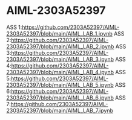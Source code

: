 # AIML-2303A52397
ASS 1:https://github.com/2303A52397/AIML-2303A52397/blob/main/AIML_LAB_1.ipynb
ASS 2:https://github.com/2303A52397/AIML-2303A52397/blob/main/AIML_LAB_2.ipynb
ASS 3:https://github.com/2303A52397/AIML-2303A52397/blob/main/AIML_LAB_3.ipynb
ASS 4:https://github.com/2303A52397/AIML-2303A52397/blob/main/AIML_LAB_4.ipynb
ASS 5:https://github.com/2303A52397/AIML-2303A52397/blob/main/AIML_LAB_5.ipynb
ASS 6:https://github.com/2303A52397/AIML-2303A52397/blob/main/AIML_LAB_6.ipynb
ASS 7:https://github.com/2303A52397/AIML-2303A52397/blob/main/AIML_LAB_7.ipynb
